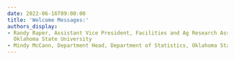 ```yaml
---
date: 2022-06-16T09:00:00
title: 'Welcome Messages:'
authors_display:
- Randy Raper, Assistant Vice President, Facilities and Ag Research Assistant Director,
  Oklahoma State University
- Mindy McCann, Department Head, Department of Statistics, Oklahoma State University
---
```


